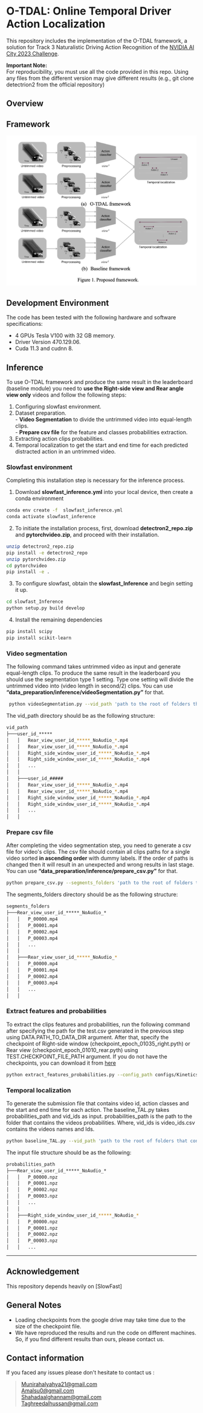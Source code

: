 # O-TDAL: Online Temporal Driver Action Localization
This repository includes the implementation of the O-TDAL framework, a solution for Track 3 Naturalistic Driving Action Recognition of the [NVIDIA AI City 2023 Challenge](https://www.aicitychallenge.org/). <br />

**Important Note:** <br />
For reproducibility, you must use all the code provided in this repo. Using any files from the different version may give different results (e.g., git clone detectrion2 from the official repository)  <br />

## Overview 

## Framework 

<p align="center">
  
  <img src="https://github.com/Tahakom-TDAL/AICITY2023_O-TDAL/blob/main/imgs/Proposed%20framework.png" width="600" />
</p>
  
## Development Environment 

The code has been tested with the following hardware and software specifications: <br />
  -	4 GPUs Tesla V100 with 32 GB memory. 
  -	Driver Version 470.129.06.
  -	Cuda 11.3 and cudnn 8.
 
## Inference
  To use O-TDAL framework and produce the same result in the leaderboard (baseline module) you need to **use the Right-side view and Rear angle view only** videos and follow the following steps:
  1. Configuring slowfast environment. 
  2. Dataset preparation. <br/>
    - **Video Segmentation** to divide the untrimmed video into equal-length clips. <br/>
    - **Prepare csv file** for the feature and classes probabilities extraction. 
  3. Extracting action clips probabilities.
  4. Temporal localization to get the start and end time for each predicted distracted action in an untrimmed video.

### Slowfast environment

Completing this installation step is necessary for the inference process.


1. Download **slowfast_inference.yml** into your local device, then create a conda environment
  ```bash
  conda env create -f  slowfast_inference.yml
  conda activate slowfast_inference
  ```   
2. To initiate the installation process, first, download **detectron2_repo.zip** and **pytorchvideo.zip**, and proceed with their installation.
  ```bash
  unzip detectron2_repo.zip
  pip install -e detectron2_repo
  unzip pytorchvideo.zip
  cd pytorchvideo
  pip install -e .
  ```  
3. To configure slowfast, obtain the **slowfast_Inference** and begin setting it up.
  ```bash
  cd slowfast_Inference
  python setup.py build develop
  ```  
4. Install the remaining dependencies 
  ```bash
  pip install scipy
  pip install scikit-learn
  ```  

### Video segmentation

The following command takes untrimmed video as input and generate equal-length clips. To produce the same result in the leaderboard you should use the segmentation type 1 setting. Type one setting will divide the untrimmed video into (video length in second/2) clips. You can use **“data_preparation/inference/videoSegmentation.py”** for that.
 ```bash
  python videoSegmentation.py --vid_path 'path to the root of folders that contains videos' --segmentation_type 1 --view 'the needed video view to trim 1 for dashboard, 2 for right-side and 3 for rear view'
 ```

 The vid_path directory should be as the following structure:
```bash
vid_path
├───user_id_*****
│   │   Rear_view_user_id_*****_NoAudio_*.mp4
│   │   Rear_view_user_id_*****_NoAudio_*.mp4
│   │   Right_side_window_user_id_*****_NoAudio_*.mp4
│   │   Right_side_window_user_id_*****_NoAudio_*.mp4
│   │   ...
│   │  
│   ├───user_id_#####
│   │   Rear_view_user_id_*****_NoAudio_*.mp4
│   │   Rear_view_user_id_*****_NoAudio_*.mp4
│   │   Right_side_window_user_id_*****_NoAudio_*.mp4
│   │   Right_side_window_user_id_*****_NoAudio_*.mp4
│   │   ...
│   │  
```

### Prepare csv file

After completing the video segmentation step, you need to generate a csv file for video's clips. The csv file should contain all clips paths for a single video sorted **in ascending order** with dummy labels. If the order of paths is changed then it will result in an unexpected and wrong results in last stage. You can use **“data_preparation/inference/prepare_csv.py”** for that.
  ```bash
  python prepare_csv.py --segments_folders 'path to the root of folders that contains videos clips'
  ``` 
The segments_folders directory should be as the following structure:
```bash
segments_folders
├───Rear_view_user_id_*****_NoAudio_*
│   │   P_00000.mp4
│   │   P_00001.mp4
│   │   P_00002.mp4
│   │   P_00003.mp4
│   │   ...
│   │  
│   ├───Rear_view_user_id_*****_NoAudio_*
│   │   P_00000.mp4
│   │   P_00001.mp4
│   │   P_00002.mp4
│   │   P_00003.mp4
│   │   ...
│   │  
```

### Extract features and probabilities
To extract the clips features and probabilities, run the following command after specifying the path for the test.csv generated in the previous step using DATA.PATH_TO_DATA_DIR argument. After that, specify the checkpoint of Right-side window (checkpoint_epoch_01035_right.pyth) or Rear view (checkpoint_epoch_01010_rear.pyth) using TEST.CHECKPOINT_FILE_PATH argument. If you do not have the checkpoints, you can download it from [here](https://drive.google.com/drive/folders/1EVJOy73PsG99p7EYZJEpextCDeQovldn)

  ```bash
python extract_features_probabilities.py --config_path configs/Kinetics/SLOWFAST_8x8_R50.yaml --checkpoint_path checkpoints/checkpoint_epoch_01035_right.pyth --angle '2 for right-side and 3 for rear view' --videos_segments 'path to the root of folders that contains videos clips' --dist_path 'specify the output path'
  ``` 

### Temporal localization
To generate the submission file that contains video id, action classes and the start and end time for each action. The baseline_TAL.py takes probabilities_path and vid_ids as input. probabilities_path is the path to the folder that contains the videos probabilities. Where, vid_ids is video_ids.csv contains the videos names and Ids.
```bash
python baseline_TAL.py --vid_path 'path to the root of folders that contains videos' --vid_ids 'The path for video_ids.csv file; need for mapping' --probabilities_path 'path to the folder that contains folders of videos probabilities' --out_file 'path to the folder where the temporal locations file to be saved'
``` 
The input file structure should be as the following:
```bash
probabilities_path
├───Rear_view_user_id_*****_NoAudio_*
│   │   P_00000.npz
│   │   P_00001.npz
│   │   P_00002.npz
│   │   P_00003.npz
│   │   ...
│   │  
│   ├───Right_side_window_user_id_*****_NoAudio_*
│   │   P_00000.npz
│   │   P_00001.npz
│   │   P_00002.npz
│   │   P_00003.npz
│   │   ...
```


---
## Acknowledgement
This repository depends heavily on [SlowFast]


## General Notes 
- Loading checkpoints from the google drive may take time due to the size of the checkpoint file.
- We have reproduced the results and run the code on different machines. So, if you find different results than ours, please contact us.

##  Contact information 
If you faced any issues please don't hesitate to contact us :
 > Munirahalyahya21@gmail.com <br />
 > Amalsu0@gmail.com <br />
 > Shahadaalghannam@gmail.com <br />
 > Taghreedalhussan@gmail.com <br />
  

